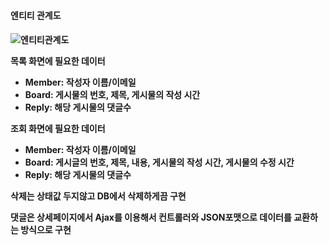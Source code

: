 <h4>엔티티 관계도<h4>
  
![엔티티관계도](https://github.com/gimeast94/springboot_board/assets/122797364/f6715098-6e4f-400f-af3d-057d866f6930)

목록 화면에 필요한 데이터
- Member: 작성자 이름/이메일
- Board: 게시물의 번호, 제목, 게시물의 작성 시간
- Reply: 해당 게시물의 댓글수

조회 화면에 필요한 데이터
- Member: 작성자 이름/이메일
- Board: 게시글의 번호, 제목, 내용, 게시물의 작성 시간, 게시물의 수정 시간
- Reply: 해당 게시물의 댓글수

삭제는 상태값 두지않고 DB에서 삭제하게끔 구현
  
댓글은 상세페이지에서 Ajax를 이용해서 컨트롤러와 JSON포맷으로 데이터를 교환하는 방식으로 구현
